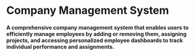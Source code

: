 # Company Management System
#### A comprehensive company management system that enables users to efficiently manage employees by adding or removing them, assigning projects, and accessing personalized employee dashboards to track individual performance and assignments.
